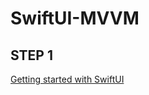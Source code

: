 # SwiftUI-MVVM

## STEP 1

[Getting started with SwiftUI](https://shimmering-study-29c.notion.site/Getting-started-with-SwiftUI-ffe0ac4cc5df401baca338df3ca622b5)

